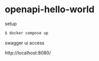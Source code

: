 # openapi-hello-world

setup

```sh
$ docker compose up
```

swagger ui access

http://localhost:8080/
